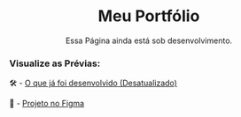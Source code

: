 <div align="center">
  <h1>Meu Portfólio</h1>
  <p>Essa Página ainda está sob desenvolvimento.</p>
</div>
<h3>Visualize as Prévias:</h3>
🛠 - <a href="https://neemias-renan.github.io/my-portfolio/">O que já foi desenvolvido (Desatualizado)</a>

🎨 - <a href="https://www.figma.com/proto/TrH3xvZziD4HrE8Gg4YyA7/Projeto-do-meu-Portf%C3%B3lio?node-id=2%3A2&scaling=scale-down-width&page-id=0%3A1">Projeto no Figma</a>



